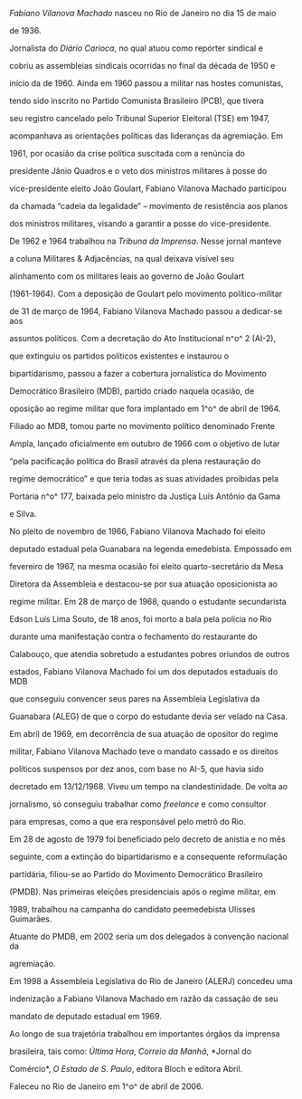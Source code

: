 

*Fabiano Vilanova* *Machado* nasceu no Rio de Janeiro no dia 15 de maio

de 1936.



Jornalista do *Diário Carioca*, no qual atuou como repórter sindical e

cobriu as assembleias sindicais ocorridas no final da década de 1950 e

início da de 1960. Ainda em 1960 passou a militar nas hostes comunistas,

tendo sido inscrito no Partido Comunista Brasileiro (PCB), que tivera

seu registro cancelado pelo Tribunal Superior Eleitoral (TSE) em 1947,

acompanhava as orientações políticas das lideranças da agremiação. Em

1961, por ocasião da crise política suscitada com a renúncia do

presidente Jânio Quadros e o veto dos ministros militares à posse do

vice-presidente eleito João Goulart, Fabiano Vilanova Machado participou

da chamada “cadeia da legalidade” – movimento de resistência aos planos

dos ministros militares, visando a garantir a posse do vice-presidente.



De 1962 e 1964 trabalhou na *Tribuna da Imprensa*. Nesse jornal manteve

a coluna Militares & Adjacências, na qual deixava visível seu

alinhamento com os militares leais ao governo de João Goulart

(1961-1964). Com a deposição de Goulart pelo movimento político-militar

de 31 de março de 1964, Fabiano Vilanova Machado passou a dedicar-se aos

assuntos políticos. Com a decretação do Ato Institucional n^o^ 2 (AI-2),

que extinguiu os partidos políticos existentes e instaurou o

bipartidarismo, passou a fazer a cobertura jornalística do Movimento

Democrático Brasileiro (MDB), partido criado naquela ocasião, de

oposição ao regime militar que fora implantado em 1^o^ de abril de 1964.



Filiado ao MDB, tomou parte no movimento político denominado Frente

Ampla, lançado oficialmente em outubro de 1966 com o objetivo de lutar

“pela pacificação política do Brasil através da plena restauração do

regime democrático” e que teria todas as suas atividades proibidas pela

Portaria n^o^ 177, baixada pelo ministro da Justiça Luís Antônio da Gama

e Silva.



No pleito de novembro de 1966, Fabiano Vilanova Machado foi eleito

deputado estadual pela Guanabara na legenda emedebista. Empossado em

fevereiro de 1967, na mesma ocasião foi eleito quarto-secretário da Mesa

Diretora da Assembleia e destacou-se por sua atuação oposicionista ao

regime militar. Em 28 de março de 1968, quando o estudante secundarista

Edson Luís Lima Souto, de 18 anos, foi morto a bala pela polícia no Rio

durante uma manifestação contra o fechamento do restaurante do

Calabouço, que atendia sobretudo a estudantes pobres oriundos de outros

estados, Fabiano Vilanova Machado foi um dos deputados estaduais do MDB

que conseguiu convencer seus pares na Assembleia Legislativa da

Guanabara (ALEG) de que o corpo do estudante devia ser velado na Casa.



Em abril de 1969, em decorrência de sua atuação de opositor do regime

militar, Fabiano Vilanova Machado teve o mandato cassado e os direitos

políticos suspensos por dez anos, com base no AI-5, que havia sido

decretado em 13/12/1968. Viveu um tempo na clandestinidade. De volta ao

jornalismo, só conseguiu trabalhar como *freelance* e como consultor

para empresas, como a que era responsável pelo metrô do Rio.



Em 28 de agosto de 1979 foi beneficiado pelo decreto de anistia e no mês

seguinte, com a extinção do bipartidarismo e a consequente reformulação

partidária, filiou-se ao Partido do Movimento Democrático Brasileiro

(PMDB). Nas primeiras eleições presidenciais após o regime militar, em

1989, trabalhou na campanha do candidato peemedebista Ulisses Guimarães.

Atuante do PMDB, em 2002 seria um dos delegados à convenção nacional da

agremiação.



Em 1998 a Assembleia Legislativa do Rio de Janeiro (ALERJ) concedeu uma

indenização a Fabiano Vilanova Machado em razão da cassação de seu

mandato de deputado estadual em 1969.



Ao longo de sua trajetória trabalhou em importantes órgãos da imprensa

brasileira, tais como: *Última Hora*, *Correio da Manhã*, *Jornal do

Comércio*, *O Estado de S. Paulo*, editora Bloch e editora Abril.



Faleceu no Rio de Janeiro em 1^o^ de abril de 2006.



